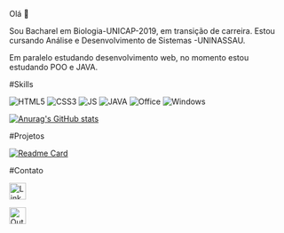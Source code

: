 Olá 👋

Sou Bacharel em Biologia-UNICAP-2019, em transição de carreira. Estou cursando Análise e Desenvolvimento de Sistemas -UNINASSAU.

Em paralelo estudando desenvolvimento web, no momento estou estudando POO e JAVA.

#Skills

![HTML5](https://img.shields.io/badge/HTML5-E34F26?style=for-the-badge&logo=html5&logoColor=white)
![CSS3](https://img.shields.io/badge/CSS3-1572B6?style=for-the-badge&logo=css3&logoColor=white)
![JS](https://img.shields.io/badge/JavaScript-323330?style=for-the-badge&logo=javascript&logoColor=F7DF1E)
![JAVA](https://img.shields.io/badge/Java-ED8B00?style=for-the-badge&logo=java&logoColor=white)
![Office](https://img.shields.io/badge/Microsoft_Office-D83B01?style=for-the-badge&logo=microsoft-office&logoColor=white)
![Windows](https://img.shields.io/badge/Windows-0078D6?style=for-the-badge&logo=windows&logoColor=white)

[![Anurag's GitHub stats](https://github-readme-stats.vercel.app/api?username=SantosEmerson&theme=merko)](https://github.com/anuraghazra/github-readme-stats)

#Projetos

[![Readme Card](https://github-readme-stats.vercel.app/api/pin/?username=SantosEmerson&repo=devweekgit.santosemersongithub.io)](https://github.com/anuraghazra/github-readme-stats)

#Contato

[<img src='https://img.shields.io/badge/LinkedIn-0077B5?style=for-the-badge&logo=linkedin&logoColor=white' alt='Linkedin' height='30'>](https://www.linkedin.com/in/emerson-dos-santos-a598681b7/)

[<img src='https://img.shields.io/badge/Microsoft_Outlook-0078D4?style=for-the-badge&logo=microsoft-outlook&logoColor=white' alt='Outlook' height='30'>](https://emersonbio@outlook.com.br)
![]()
